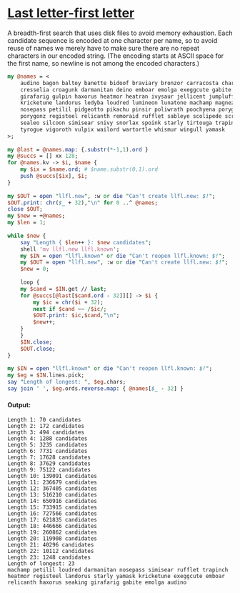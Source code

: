 [1]: https://rosettacode.org/wiki/Last_letter-first_letter

# [Last letter-first letter][1]

A breadth-first search that uses disk files to avoid memory exhaustion. Each candidate sequence is encoded at one character per name, so to avoid reuse of names we merely have to make sure there are no repeat characters in our encoded string. (The encoding starts at ASCII space for the first name, so newline is not among the encoded characters.)

```perl
my @names = <
    audino bagon baltoy banette bidoof braviary bronzor carracosta charmeleon
    cresselia croagunk darmanitan deino emboar emolga exeggcute gabite
    girafarig gulpin haxorus heatmor heatran ivysaur jellicent jumpluff kangaskhan
    kricketune landorus ledyba loudred lumineon lunatone machamp magnezone mamoswine
    nosepass petilil pidgeotto pikachu pinsir poliwrath poochyena porygon2
    porygonz registeel relicanth remoraid rufflet sableye scolipede scrafty seaking
    sealeo silcoon simisear snivy snorlax spoink starly tirtouga trapinch treecko
    tyrogue vigoroth vulpix wailord wartortle whismur wingull yamask
>;
 
my @last = @names.map: {.substr(*-1,1).ord }
my @succs = [] xx 128;
for @names.kv -> $i, $name {
    my $ix = $name.ord; # $name.substr(0,1).ord
    push @succs[$ix], $i;
}
 
my $OUT = open "llfl.new", :w or die "Can't create llfl.new: $!";
$OUT.print: chr($_ + 32),"\n" for 0 ..^ @names;
close $OUT;
my $new = +@names;
my $len = 1;
 
while $new {
    say "Length { $len++ }: $new candidates";
    shell 'mv llfl.new llfl.known';
    my $IN = open "llfl.known" or die "Can't reopen llfl.known: $!";
    my $OUT = open "llfl.new", :w or die "Can't create llfl.new: $!";
    $new = 0;
 
    loop {
	my $cand = $IN.get // last;
	for @succs[@last[$cand.ord - 32]][] -> $i {
	    my $ic = chr($i + 32);
	    next if $cand ~~ /$ic/;
	    $OUT.print: $ic,$cand,"\n";
	    $new++;
	}
    }
    $IN.close;
    $OUT.close;
}
 
my $IN = open "llfl.known" or die "Can't reopen llfl.known: $!";
my $eg = $IN.lines.pick;
say "Length of longest: ", $eg.chars;
say join ' ', $eg.ords.reverse.map: { @names[$_ - 32] }
```

#### Output:
```
Length 1: 70 candidates
Length 2: 172 candidates
Length 3: 494 candidates
Length 4: 1288 candidates
Length 5: 3235 candidates
Length 6: 7731 candidates
Length 7: 17628 candidates
Length 8: 37629 candidates
Length 9: 75122 candidates
Length 10: 139091 candidates
Length 11: 236679 candidates
Length 12: 367405 candidates
Length 13: 516210 candidates
Length 14: 650916 candidates
Length 15: 733915 candidates
Length 16: 727566 candidates
Length 17: 621835 candidates
Length 18: 446666 candidates
Length 19: 260862 candidates
Length 20: 119908 candidates
Length 21: 40296 candidates
Length 22: 10112 candidates
Length 23: 1248 candidates
Length of longest: 23
machamp petilil loudred darmanitan nosepass simisear rufflet trapinch heatmor registeel landorus starly yamask kricketune exeggcute emboar relicanth haxorus seaking girafarig gabite emolga audino
```